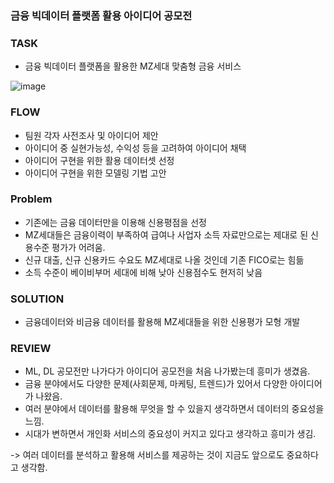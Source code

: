 ### 금융 빅데이터 플랫폼 활용 아이디어 공모전

### TASK
- 금융 빅데이터 플랫폼을 활용한 MZ세대 맞춤형 금융 서비스

![image](https://user-images.githubusercontent.com/103553532/203473221-77e4ef85-daed-4e02-8c28-145fbc7d1495.png)

### FLOW
- 팀원 각자 사전조사 및 아이디어 제안
- 아이디어 중 실현가능성, 수익성 등을 고려하여 아이디어 채택
- 아이디어 구현을 위한 활용 데이터셋 선정
- 아이디어 구현을 위한 모델링 기법 고안

### Problem
- 기존에는 금융 데이터만을 이용해 신용평점을 선정
- MZ세대들은 금융이력이 부족하여 급여나 사업자 소득 자료만으로는 제대로 된 신용수준 평가가 어려움.
- 신규 대출, 신규 신용카드 수요도 MZ세대로 나올 것인데 기존 FICO로는 힘듦
- 소득 수준이 베이비부머 세대에 비해 낮아 신용점수도 현저히 낮음

### SOLUTION
- 금융데이터와 비금융 데이터를 활용해 MZ세대들을 위한 신용평가 모형 개발

### REVIEW
- ML, DL 공모전만 나가다가 아이디어 공모전을 처음 나가봤는데 흥미가 생겼음.
- 금융 분야에서도 다양한 문제(사회문제, 마케팅, 트렌드)가 있어서 다양한 아이디어가 나왔음.
- 여러 분야에서 데이터를 활용해 무엇을 할 수 있을지 생각하면서 데이터의 중요성을 느낌.
- 시대가 변하면서 개인화 서비스의 중요성이 커지고 있다고 생각하고 흥미가 생김.

-> 여러 데이터를 분석하고 활용해 서비스를 제공하는 것이 지금도 앞으로도 중요하다고 생각함.
